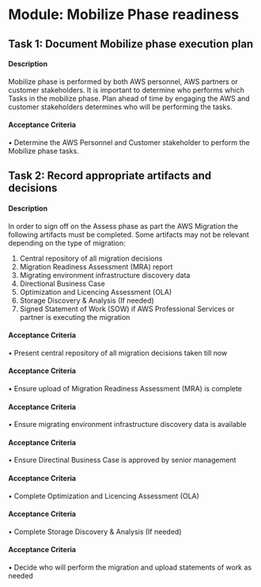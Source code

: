 
# Module: Mobilize Phase readiness
## Task 1: Document  Mobilize phase execution plan
#### Description
Mobilize phase  is performed by both AWS personnel, AWS partners or customer stakeholders. It is  important to determine who performs which Tasks in the mobilize phase. Plan ahead of time by engaging the AWS and customer stakeholders determines who will be performing the tasks. 


#### Acceptance Criteria
• Determine  the AWS Personnel and Customer stakeholder to perform the Mobilize phase  tasks. 
## Task 2: Record  appropriate artifacts and decisions
#### Description
In  order to sign off on the Assess phase as part the AWS Migration the following artifacts must be completed. Some artifacts may not be relevant depending on the type of migration:  

1) Central repository of all migration decisions  
2) Migration Readiness Assessment (MRA) report  
3) Migrating environment infrastructure discovery data   
4) Directional Business Case   
5) Optimization and Licencing Assessment (OLA)  
6) Storage Discovery & Analysis (If needed)  
7) Signed Statement of Work (SOW) if AWS Professional Services or partner is executing the migration


#### Acceptance Criteria
• Present central repository of all migration decisions taken till now
#### Acceptance Criteria
• Ensure upload of Migration Readiness Assessment (MRA) is complete  
#### Acceptance Criteria
• Ensure migrating environment infrastructure discovery data is available
#### Acceptance Criteria
• Ensure Directinal Business Case is approved by senior management  
#### Acceptance Criteria
• Complete Optimization and Licencing Assessment (OLA)
#### Acceptance Criteria
• Complete Storage Discovery & Analysis (If needed)
#### Acceptance Criteria
• Decide who will perform the migration and upload statements of work as needed